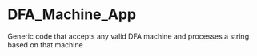 # DFA_Machine_App
Generic code that accepts any valid DFA machine and processes a string based on that machine
